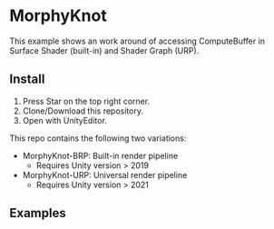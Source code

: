 # MorphyKnot
This example shows an work around of accessing ComputeBuffer in Surface Shader (built-in) and Shader Graph (URP). 


## Install

1. Press Star on the top right corner.
2. Clone/Download this repository.
3. Open with UnityEditor.

This repo contains the following two variations:
* MorphyKnot-BRP: Built-in render pipeline
    * Requires Unity version > 2019
* MorphyKnot-URP: Universal render pipeline
    * Requires Unity version > 2021

## Examples


